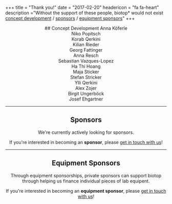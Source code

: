 +++
title = "Thank you!"
date = "2017-02-20"
headericon = "fa fa-heart"
description ="Without the support of these people, biotop* would not exist<br>[concept development](#concept-development) / [sponsors](#sponsors) / [equipment sponsors](#equipment-sponsors)"
+++
<center class="uppercase">
## Concept Development
Anna Köferle <br>
Niko Popitsch <br>
Korab Qerkini <br>
Kilian Rieder <br>
Georg Fattinger <br>
Anna Resch <br>
Sebastian Vazques-Lopez <br>
Ha Thi Hoang <br>
Maja Sticker <br>
Stefan Stricker <br>
Ylli Qerkini <br>
Alex Zojer <br>
Birgit Ungerböck <br>
Josef Ehgartner

---------------------------

## Sponsors

We're currently actively looking for sponsors.

If you're interested in becoming an **sponsor**, please [get in touch with us](mailto:info@biotop.co)!

---------------------------
## Equipment Sponsors

Through equipment sponsorships, private sponsors can support biotop through helping us finance individual pieces of lab equipent.

If you're interested in becoming an **equipment sponsor**, please [get in touch with us](mailto:info@biotop.co)!

</center>

